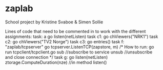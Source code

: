 zaplab
======
School project by Kristine Svaboe & Simen Sollie

Lines of code that need to be commented in to work with the different assignments:
task: a
	go listen(netListen)
task c1:
	go chViewers("NRK1")
task c2:
	go chViewers("TV2 Norge")
task c3:
	go entries()
task f:
	"zaplab/tcpserver"
	go tcpserver.ListenTCP(zapstore, m)
	/* How to run:
		go run tcpclient/tcpclient.go sub 	//subscribe to service
		unsub					//unsubscribe and close connection
	*/
task g:
	go listen(netListen)
	ztorage.ComputeDuration(nze) //in method listen()
